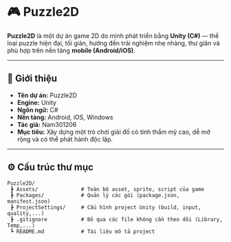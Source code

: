 # 🎮 Puzzle2D

**Puzzle2D** là một dự án game 2D do mình phát triển bằng **Unity (C#)** — thể loại puzzle hiện đại, tối giản, hướng đến trải nghiệm nhẹ nhàng, thư giãn và phù hợp trên nền tảng **mobile (Android/iOS)**.

---

## 🧩 Giới thiệu

- **Tên dự án:** Puzzle2D  
- **Engine:** Unity  
- **Ngôn ngữ:** C#  
- **Nền tảng:** Android, iOS, Windows  
- **Tác giả:** Nam301206  
- **Mục tiêu:** Xây dựng một trò chơi giải đố có tính thẩm mỹ cao, dễ mở rộng và có thể phát hành độc lập.

---

## ⚙️ Cấu trúc thư mục

```plaintext
Puzzle2D/
 ┣ Assets/              # Toàn bộ asset, sprite, script của game
 ┣ Packages/            # Quản lý các gói (package.json, manifest.json)
 ┣ ProjectSettings/     # Cấu hình project Unity (build, input, quality,...)
 ┣ .gitignore           # Bỏ qua các file không cần theo dõi (Library, Temp,...)
 ┗ README.md            # Tài liệu mô tả project
